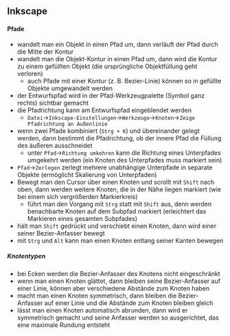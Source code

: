 ## Inkscape

#### Pfade
- wandelt man ein Objekt in einen Pfad um, dann verläuft der Pfad durch die Mitte der Kontur
- wandelt man die Objekt-Kontur in einen Pfad um, dann wird die Kontur zu einem gefüllten Objekt (die ursprüngliche Objektfüllung geht verloren)
  - auch Pfade mit einer Kontur (z. B. Bezier-Linie) können so in gefüllte Objekte umgewandelt werden
- der Entwurfspfad wird in der Pfad-Werkzeugpalette (Symbol ganz rechts) sichtbar gemacht
- die Pfadrichtung kann am Entwurfspfad eingeblendet werden
  - `Datei`->`Inkscape-Einstellungen`->`Werkzeuge`->`Knoten`->`Zeige Pfadrichtung an Außenlinie`
- wenn zwei Pfade kombiniert (`Strg + K`) und übereinander gelegt werden, dann bestimmt die Pfadrichtung, ob der innere Pfad die Füllung des äußeren ausschneidet
  - unter `Pfad`->`Richtung umkehren` kann die Richtung eines Unterpfades umgekehrt werden (ein Knoten des Unterpfades muss markiert sein)
- `Pfad`->`Zerlegen` zerlegt mehrere unabhängige Unterpfade in separate Objekte (ermöglicht Skalierung von Unterpfaden)
- Bewegt man den Cursor über einen Knoten und scrollt mit `Shift` nach oben, dann werden weitere Knoten, die in der Nähe liegen markiert (wie bei einem sich vergrößerden Markierkreis)
  - führt man den Vorgang mit `Strg` statt mit `Shift` aus, denn werden benachbarte Knoten auf dem Subpfad markiert (erleichtert das Markieren eines gesamten Subpfades)
- hält man `Shift` gedrückt und verschiebt einen Knoten, dann wird einer seiner Bezier-Anfasser bewegt
- mit `Strg` und `Alt` kann man einen Knoten entlang seiner Kanten bewegen

##### Knotentypen
- bei Ecken werden die Bezier-Anfasser des Knotens nicht eingeschränkt
- wenn man einen Knoten glättet, dann bleiben seine Bezier-Anfasser auf einer Linie, können aber verschiedene Abstände zum Knoten haben
- macht man einen Knoten symmetrisch, dann bleiben die Bezier-Anfasser auf einer Linie und die Abstände zum Knoten bleiben gleich
- lässt man einen Knoten automatisch abrunden, dann wird er symmetrisch gemacht und seine Anfasser werden so ausgerichtet, das eine maximale Rundung entsteht
